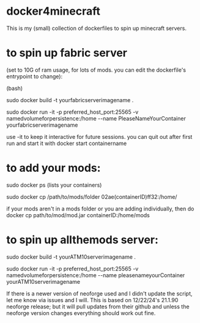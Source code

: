 # docker4minecraft
This is my (small) collection of dockerfiles to spin up minecraft servers.

# to spin up fabric server 
(set to 10G of ram usage, for lots of mods. you can edit the dockerfile's entrypoint to change):


(bash)

sudo docker build -t yourfabricserverimagename .

sudo docker run -it -p preferred_host_port:25565 -v namedvolumeforpersistence:/home --name PleaseNameYourContainer yourfabricserverimagename

use -it to keep it interactive for future sessions. you can quit out after first run and start it with docker start containername

# to add your mods:


sudo docker ps (lists your containers)

sudo docker cp /path/to/mods/folder 02ae(containerID)ff32:/home/

if your mods aren't in a mods folder or you are adding individually, then do docker cp path/to/mod/mod.jar containerID:/home/mods

# to spin up allthemods server:


sudo docker build -t yourATM10serverimagename .

sudo docker run -it -p preferred_host_port:25565 -v namedvolumeforpersistence:/home --name pleasenameyourContainer yourATM10serverimagename

If there is a newer version of neoforge used and I didn't update the script, let me know via issues and I will.
This is based on 12/22/24's 21.1.90 neoforge release; but it will pull updates from their github and unless the neoforge 
version changes everything should work out fine.
